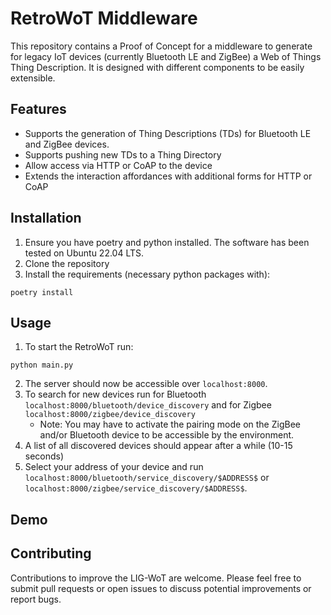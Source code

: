 # RetroWoT Middleware
This repository contains a Proof of Concept for a middleware to generate for legacy IoT devices (currently Bluetooth LE and ZigBee) a Web of Things Thing Description. 
It is designed with different components to be easily extensible.


## Features
- Supports the generation of Thing Descriptions (TDs) for Bluetooth LE and ZigBee devices.
- Supports pushing new TDs to a Thing Directory
- Allow access via HTTP or CoAP to the device
- Extends the interaction affordances with additional forms for HTTP or CoAP

## Installation
1. Ensure you have poetry and python installed. The software has been tested on Ubuntu 22.04 LTS.
2. Clone the repository
3. Install the requirements (necessary python packages with):
``` 
poetry install
```
## Usage
1. To start the RetroWoT run:
```
python main.py
```
2. The server should now be accessible over `localhost:8000`.
3. To search for new devices run for Bluetooth `localhost:8000/bluetooth/device_discovery` and for Zigbee `localhost:8000/zigbee/device_discovery`
    - Note: You may have to activate the pairing mode on the ZigBee and/or Bluetooth device to be accessible by the environment.
4. A list of all discovered devices should appear after a while (10-15 seconds)
5. Select your address of your device and run `localhost:8000/bluetooth/service_discovery/$ADDRESS$` or `localhost:8000/zigbee/service_discovery/$ADDRESS$`.

## Demo

## Contributing
Contributions to improve the LIG-WoT are welcome. Please feel free to submit pull requests or open issues to discuss potential improvements or report bugs.
